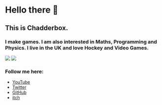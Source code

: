 # Hello there 👋

## This is Chadderbox.

### I make games. I am also interested in Maths, Programming and Physics. I live in the UK and love Hockey and Video Games.

[![](https://github-readme-stats.vercel.app/api?username=Ceebox)]()
[![](https://github-readme-stats.vercel.app/api/top-langs/?username=ceebox&layout=compact)]()

### Follow me here:  

- [YouTube](https://www.youtube.com/chadderbox/)
- [Twitter](https://twitter.com/ChadderboxYT)
- [GitHub](https://github.com/Ceebox)
- [itch](https:/chadderbox.itch.io)